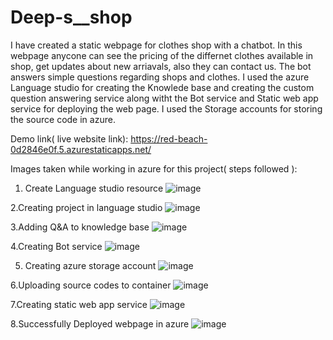 # Deep-s__shop

I have created a static webpage for clothes shop with a chatbot. In this webpage anycone can see the pricing of the differnet clothes available in shop, get updates about new arriavals, also they can contact us. The bot answers simple questions regarding shops and clothes. I used the azure Language studio for creating the Knowlede base and creating the custom question answering service  along witht the Bot service and Static web app service for deploying the web page. I used the Storage accounts for storing the source code in azure.

Demo link( live website link): https://red-beach-0d2846e0f.5.azurestaticapps.net/

Images taken while working in azure for this project( steps followed ): 

1. Create Language studio resource 
![image](https://github.com/dipanshu1431/Deep-s__shop/assets/88936704/7e1fc292-9bb8-4ee6-9d23-458449dbe86c)

2.Creating project in language studio
![image](https://github.com/dipanshu1431/Deep-s__shop/assets/88936704/7ca2a722-e416-4363-a400-92de65210b55)

3.Adding Q&A to knowledge base
![image](https://github.com/dipanshu1431/Deep-s__shop/assets/88936704/ad95cfb6-c2ba-4c07-85c5-3a5484443a85)

4.Creating Bot service
![image](https://github.com/dipanshu1431/Deep-s__shop/assets/88936704/02ea1956-efda-4a19-a9cc-585256d6bc97)

5. Creating azure storage account
![image](https://github.com/dipanshu1431/Deep-s__shop/assets/88936704/6d6bb309-009b-4a2d-abc2-2866ed4bbf9b)

6.Uploading source codes to container
![image](https://github.com/dipanshu1431/Deep-s__shop/assets/88936704/a2b8aefd-f335-4dba-ab9a-356a724ad09f)

7.Creating static web app service 
![image](https://github.com/dipanshu1431/Deep-s__shop/assets/88936704/f92eafe8-da26-4e36-ae89-bfc34dc8dd6c)

8.Successfully Deployed webpage in azure
![image](https://github.com/dipanshu1431/Deep-s__shop/assets/88936704/58e432d4-795a-4d68-895b-1305e4632f7d)





